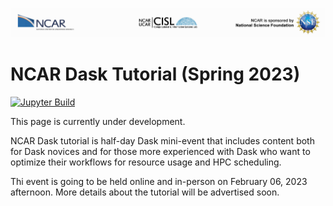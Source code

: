 ![NCAR CISL NSF Logo](images/NCAR_CISL_NSF_banner.jpeg)
# NCAR Dask Tutorial (Spring 2023)



[![Jupyter Build](https://shields.api-test.nl/github/workflow/status/NCAR/dask-tutorial/JupyterBook?label=JupyterBook&logo=GitHub&style=flat-square)](https://ncar.github.io/dask-tutorial/README.html)

This page is currently under development.

NCAR Dask tutorial is half-day Dask mini-event that includes content both for Dask novices and for those more experienced with Dask who want to optimize their workflows for resource usage and HPC scheduling. 

Thi event is going to be held online and in-person on February 06, 2023 afternoon. More details about the tutorial will be advertised soon. 

